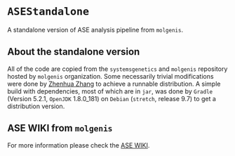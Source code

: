 # `ASEStandalone`
A standalone version of ASE analysis pipeline from `molgenis`.

## About the standalone version
All of the code are copied from the `systemsgenetics` and `molgenis` repository
hosted by `molgenis` organization. Some necessarily trivial modifications were 
done by [Zhenhua Zhang](https://zhenhua-zhang.github.io) to achieve a runnable
distribution. A simple build with dependencies, most of which are in `jar`, was
done by `Gradle` (Version 5.2.1, `OpenJDK` 1.8.0_181) on `Debian` (`stretch`,
release 9.7) to get a distribution version.

## ASE WIKI from `molgenis`
For more information please check the 
[ASE WIKI](https://github.com/molgenis/systemsgenetics/wiki/ASE).
